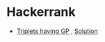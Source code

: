 # Hackerrank

* [Triplets having GP](https://www.hackerrank.com/challenges/count-triplets-1/problem?h_l=interview&playlist_slugs%5B%5D=virtusa) , [Solution](../Solutions/hr1.cpp)

